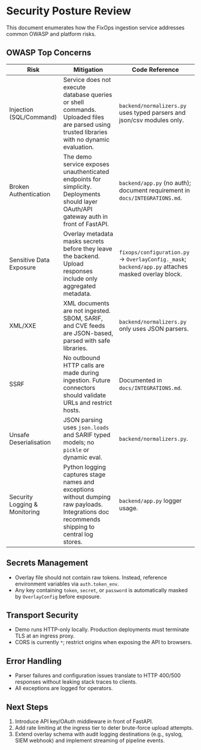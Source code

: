 # Security Posture Review

This document enumerates how the FixOps ingestion service addresses common OWASP and platform risks.

## OWASP Top Concerns

| Risk | Mitigation | Code Reference |
| ---- | ---------- | -------------- |
| Injection (SQL/Command) | Service does not execute database queries or shell commands. Uploaded files are parsed using trusted libraries with no dynamic evaluation. | `backend/normalizers.py` uses typed parsers and json/csv modules only. |
| Broken Authentication | The demo service exposes unauthenticated endpoints for simplicity. Deployments should layer OAuth/API gateway auth in front of FastAPI. | `backend/app.py` (no auth); document requirement in `docs/INTEGRATIONS.md`. |
| Sensitive Data Exposure | Overlay metadata masks secrets before they leave the backend. Upload responses include only aggregated metadata. | `fixops/configuration.py` → `OverlayConfig._mask`; `backend/app.py` attaches masked overlay block. |
| XML/XXE | XML documents are not ingested. SBOM, SARIF, and CVE feeds are JSON-based, parsed with safe libraries. | `backend/normalizers.py` only uses JSON parsers. |
| SSRF | No outbound HTTP calls are made during ingestion. Future connectors should validate URLs and restrict hosts. | Documented in `docs/INTEGRATIONS.md`. |
| Unsafe Deserialisation | JSON parsing uses `json.loads` and SARIF typed models; no `pickle` or dynamic eval. | `backend/normalizers.py`. |
| Security Logging & Monitoring | Python logging captures stage names and exceptions without dumping raw payloads. Integrations doc recommends shipping to central log stores. | `backend/app.py` logger usage. |

## Secrets Management

- Overlay file should not contain raw tokens. Instead, reference environment variables via `auth.token_env`.
- Any key containing `token`, `secret`, or `password` is automatically masked by `OverlayConfig` before
  exposure.

## Transport Security

- Demo runs HTTP-only locally. Production deployments must terminate TLS at an ingress proxy.
- CORS is currently `*`; restrict origins when exposing the API to browsers.

## Error Handling

- Parser failures and configuration issues translate to HTTP 400/500 responses without leaking stack
  traces to clients.
- All exceptions are logged for operators.

## Next Steps

1. Introduce API key/OAuth middleware in front of FastAPI.
2. Add rate limiting at the ingress tier to deter brute-force upload attempts.
3. Extend overlay schema with audit logging destinations (e.g., syslog, SIEM webhook) and implement
   streaming of pipeline events.
